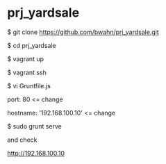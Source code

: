 prj_yardsale
============

$ git clone https://github.com/bwahn/prj_yardsale.git

$ cd prj_yardsale

$ vagrant up

$ vagrant ssh

$ vi Gruntfile.js

port: 80  <= change

hostname: '192.168.100.10' <= change

$ sudo grunt serve

and check

http://192.168.100.10
